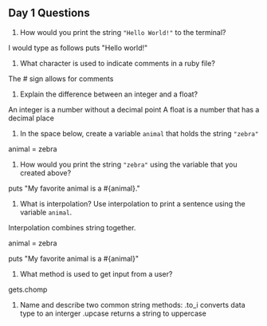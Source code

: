 ## Day 1 Questions

1. How would you print the string `"Hello World!"` to the terminal?

I would type as follows
puts "Hello world!"

1. What character is used to indicate comments in a ruby file?

The # sign allows for comments

1. Explain the difference between an integer and a float?

An integer is a number without a decimal point
A float is a number that has a decimal place

1. In the space below, create a variable `animal` that holds the string `"zebra"`

animal = zebra

1. How would you print the string `"zebra"` using the variable that you created above?

puts "My favorite animal is a #{animal}."


1. What is interpolation? Use interpolation to print a sentence using the variable `animal`.

Interpolation combines string together.

animal = zebra

puts "My favorite animal is a #{animal}"


1. What method is used to get input from a user?

gets.chomp

1. Name and describe two common string methods:
.to_i converts data type to an interger
.upcase returns a string to uppercase 
